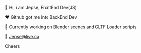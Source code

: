 
:wave: Hi, i am Jepse, FrontEnd Dev(JS)

:heart: Github got me into BackEnd Dev

:speech_balloon: Currently working on Blender scenes and GLTF Loader scripts 

:e-mail: Jepse@live.ca

Cheers  
